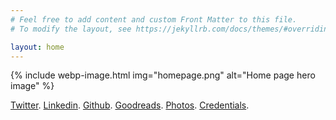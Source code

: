 ```yaml
---
# Feel free to add content and custom Front Matter to this file.
# To modify the layout, see https://jekyllrb.com/docs/themes/#overriding-theme-defaults

layout: home
---
```

{% include webp-image.html img="homepage.png" alt="Home page hero image" %}

[Twitter](https://x.com/manasjsaloi). [Linkedin](https://www.linkedin.com/in/manasjsaloi/). [Github](https://github.com/manassaloi). [Goodreads](https://www.goodreads.com/user/show/9698257-manas-saloi). [Photos](https://www.flickr.com/photos/196894903@N06/). [Credentials](https://manassaloi.com/proofofwork/).
